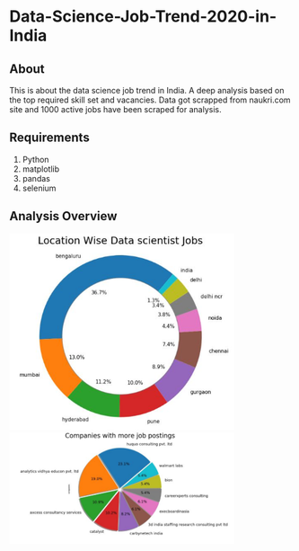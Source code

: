 # Data-Science-Job-Trend-2020-in-India
## About
This is about the data science job trend in India. A deep analysis based on the top required skill set and vacancies. Data got scrapped from naukri.com site and 
1000 active jobs have been scraped for analysis.

## Requirements
1. Python
2. matplotlib
3. pandas
4. selenium

## Analysis Overview

<img src="Images/Capture1.JPG" width=400>  <img src="Images/Capture2.JPG" width=400 height=200>

